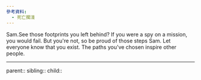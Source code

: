 ```yaml
---
參考資料:
  - 死亡擱淺
---
```

Sam.See those footprints you left behind? If you were a spy on a mission, you would fail. But you're not, so be proud of those steps Sam. Let everyone know that you exist. The paths you've chosen inspire other people.
- - -
parent::
sibling::
child::